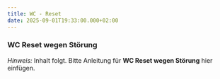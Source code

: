 ```yaml
---
title: WC - Reset
date: 2025-09-01T19:33:00.000+02:00
---
```


### WC Reset wegen Störung

*Hinweis:* Inhalt folgt. Bitte Anleitung für **WC Reset wegen Störung** hier einfügen.
